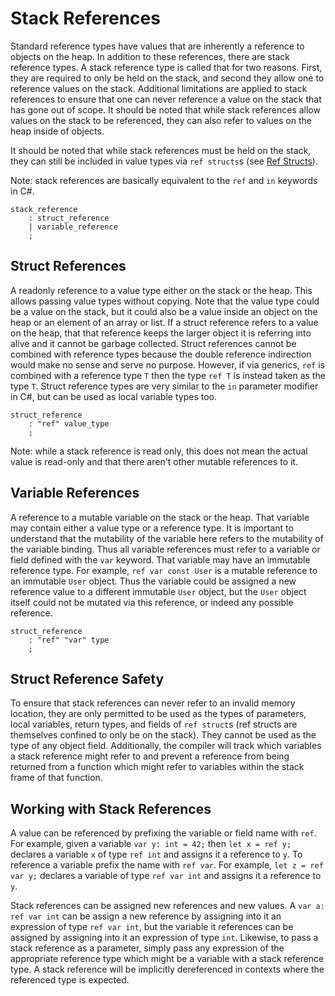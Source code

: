 # Stack References

Standard reference types have values that are inherently a reference to objects on the heap. In
addition to these references, there are stack reference types. A stack reference type is called that
for two reasons. First, they are required to only be held on the stack, and second they allow one to
reference values on the stack. Additional limitations are applied to stack references to ensure that
one can never reference a value on the stack that has gone out of scope. It should be noted that
while stack references allow values on the stack to be referenced, they can also refer to values on
the heap inside of objects.

It should be noted that while stack references must be held on the stack, they can still be included
in value types via `ref structs`s (see [Ref Structs](ref-structs.md)).

Note: stack references are basically equivalent to the `ref` and `in` keywords in C#.

```grammar
stack_reference
    : struct_reference
    | variable_reference
    ;
```

## Struct References

A readonly reference to a value type either on the stack or the heap. This allows passing value
types without copying. Note that the value type could be a value on the stack, but it could also be
a value inside an object on the heap or an element of an array or list. If a struct reference refers
to a value on the heap, that that reference keeps the larger object it is referring into alive and
it cannot be garbage collected. Struct references cannot be combined with reference types because
the double reference indirection would make no sense and serve no purpose. However, if via generics,
`ref` is combined with a reference type `T` then the type `ref T` is instead taken as the type `T`.
Struct reference types are very similar to the `in` parameter modifier in C#, but can be used as
local variable types too.

```grammar
struct_reference
    : "ref" value_type
    ;
```

Note: while a stack reference is read only, this does not mean the actual value is read-only and
that there aren't other mutable references to it.

## Variable References

A reference to a mutable variable on the stack or the heap. That variable may contain either a value
type or a reference type. It is important to understand that the mutability of the variable here
refers to the mutability of the variable binding. Thus all variable references must refer to a
variable or field defined with the `var` keyword. That variable may have an immutable reference
type. For example, `ref var const User` is a mutable reference to an immutable `User` object. Thus
the variable could be assigned a new reference value to a different immutable `User` object, but the
`User` object itself could not be mutated via this reference, or indeed any possible reference.

```grammar
struct_reference
    : "ref" "var" type
    ;
```

## Struct Reference Safety

To ensure that stack references can never refer to an invalid memory location, they are only
permitted to be used as the types of parameters, local variables, return types, and fields of `ref
struct`s (ref structs are themselves confined to only be on the stack). They cannot be used as the
type of any object field. Additionally, the compiler will track which variables a stack reference
might refer to and prevent a reference from being returned from a function which might refer to
variables within the stack frame of that function.

## Working with Stack References

A value can be referenced by prefixing the variable or field name with `ref`. For example, given a
variable `var y: int = 42;` then `let x = ref y;` declares a variable `x` of type `ref int` and
assigns it a reference to `y`. To reference a variable prefix the name with `ref var`. For example,
`let z = ref var y;` declares a variable of type `ref var int` and assigns it a reference to `y`.

Stack references can be assigned new references and new values. A `var a: ref var int` can be assign
a new reference by assigning into it an expression of type `ref var int`, but the variable it
references can be assigned by assigning into it an expression of type `int`. Likewise, to pass a
stack reference as a parameter, simply pass any expression of the appropriate reference type which
might be a variable with a stack reference type. A stack reference will be implicitly dereferenced
in contexts where the referenced type is expected.
